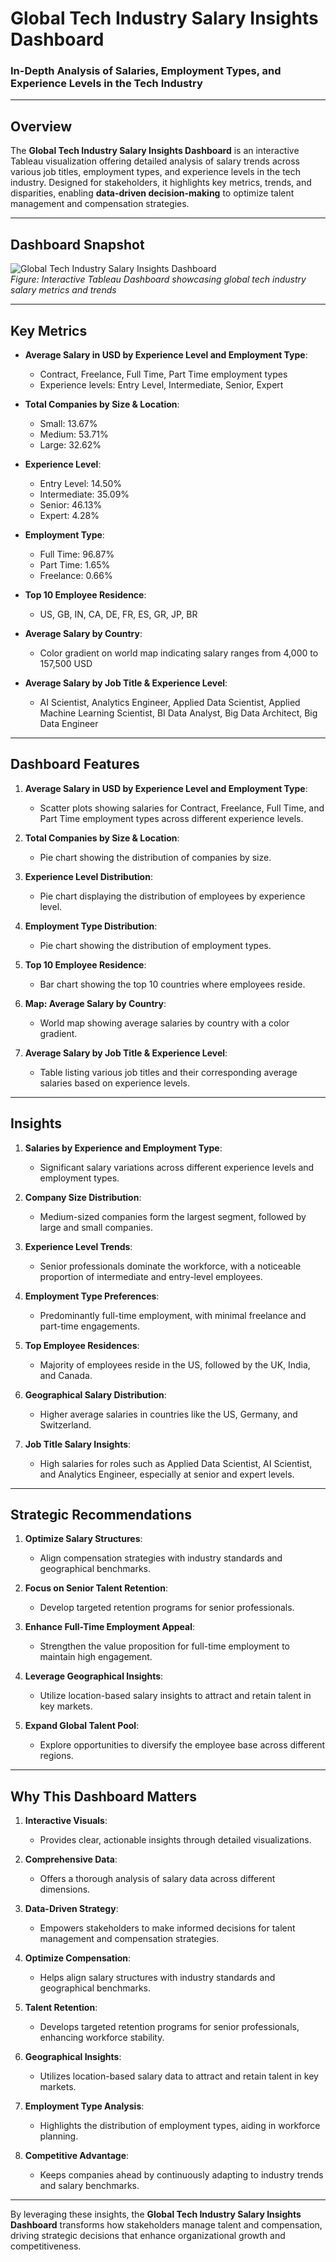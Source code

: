 # **Global Tech Industry Salary Insights Dashboard**  
### **In-Depth Analysis of Salaries, Employment Types, and Experience Levels in the Tech Industry**  

---

## **Overview**  
The **Global Tech Industry Salary Insights Dashboard** is an interactive Tableau visualization offering detailed analysis of salary trends across various job titles, employment types, and experience levels in the tech industry. Designed for stakeholders, it highlights key metrics, trends, and disparities, enabling **data-driven decision-making** to optimize talent management and compensation strategies.

---

## **Dashboard Snapshot**  

![Global Tech Industry Salary Insights Dashboard](Dashboard_Image.png)  
*Figure: Interactive Tableau Dashboard showcasing global tech industry salary metrics and trends*  

---

## **Key Metrics**  
- **Average Salary in USD by Experience Level and Employment Type**:  
   - Contract, Freelance, Full Time, Part Time employment types  
   - Experience levels: Entry Level, Intermediate, Senior, Expert  

- **Total Companies by Size & Location**:  
   - Small: 13.67%  
   - Medium: 53.71%  
   - Large: 32.62%  

- **Experience Level**:  
   - Entry Level: 14.50%  
   - Intermediate: 35.09%  
   - Senior: 46.13%  
   - Expert: 4.28%  

- **Employment Type**:  
   - Full Time: 96.87%  
   - Part Time: 1.65%  
   - Freelance: 0.66%  

- **Top 10 Employee Residence**:  
   - US, GB, IN, CA, DE, FR, ES, GR, JP, BR  

- **Average Salary by Country**:  
   - Color gradient on world map indicating salary ranges from 4,000 to 157,500 USD  

- **Average Salary by Job Title & Experience Level**:  
   - AI Scientist, Analytics Engineer, Applied Data Scientist, Applied Machine Learning Scientist, BI Data Analyst, Big Data Architect, Big Data Engineer  

---

## **Dashboard Features**  

1. **Average Salary in USD by Experience Level and Employment Type**:  
   - Scatter plots showing salaries for Contract, Freelance, Full Time, and Part Time employment types across different experience levels.  

2. **Total Companies by Size & Location**:  
   - Pie chart showing the distribution of companies by size.  

3. **Experience Level Distribution**:  
   - Pie chart displaying the distribution of employees by experience level.  

4. **Employment Type Distribution**:  
   - Pie chart showing the distribution of employment types.  

5. **Top 10 Employee Residence**:  
   - Bar chart showing the top 10 countries where employees reside.  

6. **Map: Average Salary by Country**:  
   - World map showing average salaries by country with a color gradient.  

7. **Average Salary by Job Title & Experience Level**:  
   - Table listing various job titles and their corresponding average salaries based on experience levels.  

---

## **Insights**  

1. **Salaries by Experience and Employment Type**:  
   - Significant salary variations across different experience levels and employment types.  

2. **Company Size Distribution**:  
   - Medium-sized companies form the largest segment, followed by large and small companies.  

3. **Experience Level Trends**:  
   - Senior professionals dominate the workforce, with a noticeable proportion of intermediate and entry-level employees.  

4. **Employment Type Preferences**:  
   - Predominantly full-time employment, with minimal freelance and part-time engagements.  

5. **Top Employee Residences**:  
   - Majority of employees reside in the US, followed by the UK, India, and Canada.  

6. **Geographical Salary Distribution**:  
   - Higher average salaries in countries like the US, Germany, and Switzerland.  

7. **Job Title Salary Insights**:  
   - High salaries for roles such as Applied Data Scientist, AI Scientist, and Analytics Engineer, especially at senior and expert levels.  

---

## **Strategic Recommendations**  

1. **Optimize Salary Structures**:  
   - Align compensation strategies with industry standards and geographical benchmarks.  

2. **Focus on Senior Talent Retention**:  
   - Develop targeted retention programs for senior professionals.  

3. **Enhance Full-Time Employment Appeal**:  
   - Strengthen the value proposition for full-time employment to maintain high engagement.  

4. **Leverage Geographical Insights**:  
   - Utilize location-based salary insights to attract and retain talent in key markets.  

5. **Expand Global Talent Pool**:  
   - Explore opportunities to diversify the employee base across different regions.  

---

## **Why This Dashboard Matters**  
1. **Interactive Visuals**:  
      - Provides clear, actionable insights through detailed visualizations.

2. **Comprehensive Data**:  
      - Offers a thorough analysis of salary data across different dimensions.

3. **Data-Driven Strategy**:  
      - Empowers stakeholders to make informed decisions for talent management and compensation strategies.

4. **Optimize Compensation**:  
      - Helps align salary structures with industry standards and geographical benchmarks.

5. **Talent Retention**:  
      - Develops targeted retention programs for senior professionals, enhancing workforce stability.

6. **Geographical Insights**:  
      - Utilizes location-based salary data to attract and retain talent in key markets.

7. **Employment Type Analysis**:  
      - Highlights the distribution of employment types, aiding in workforce planning.

8. **Competitive Advantage**:  
      - Keeps companies ahead by continuously adapting to industry trends and salary benchmarks.

---

By leveraging these insights, the **Global Tech Industry Salary Insights Dashboard** transforms how stakeholders manage talent and compensation, driving strategic decisions that enhance organizational growth and competitiveness.
